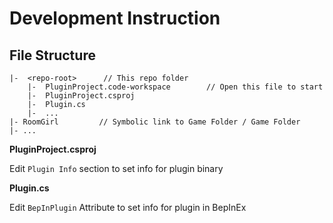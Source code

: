 # Development Instruction
## File Structure
```
|-  <repo-root>      // This repo folder
    |-  PluginProject.code-workspace        // Open this file to start
    |-  PluginProject.csproj                
    |-  Plugin.cs
    |-  ...
|- RoomGirl         // Symbolic link to Game Folder / Game Folder
|- ...
```

**PluginProject.csproj**

Edit `Plugin Info` section to set info for plugin binary

**Plugin.cs**

Edit `BepInPlugin` Attribute to set info for plugin in BepInEx